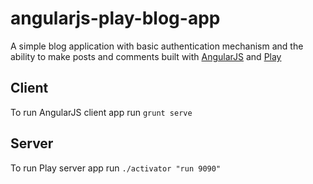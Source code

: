 # angularjs-play-blog-app
A simple blog application with basic authentication mechanism and the ability to make posts and comments built with [AngularJS](https://github.com/angular/angular.js) and [Play](https://github.com/play/play)

## Client 
To run AngularJS client app run `grunt serve`

## Server
To run Play server app run `./activator "run 9090"`
